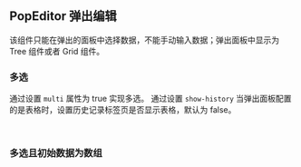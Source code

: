 <div class="demo-header">
<p class="overviewicon">
  <span class="wapi-tips-popeditor"/>
</p>

## PopEditor 弹出编辑

<nova-uxlink widget-name="Popeditor"></nova-uxlink>

该组件只能在弹出的面板中选择数据，不能手动输入数据；弹出面板中显示为 Tree 组件或者 Grid 组件。
</div>

### 多选

通过设置 `multi` 属性为 true 实现多选。
通过设置 `show-history` 当弹出面板配置的是表格时，设置历史记录标签页是否显示表格，默认为 false。

<nova-demo-view link="popeditor/multi.vue"></nova-demo-view>

<br>

### 多选且初始数据为数组

<nova-demo-view link="popeditor/multi-value-array.vue"></nova-demo-view>

<br>
